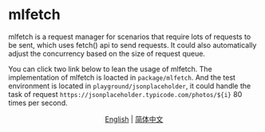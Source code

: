 # mlfetch

mlfetch is a request manager for scenarios that require lots of requests to be sent, which uses fetch() api to send requests. It could also automatically adjust the concurrency based on the size of request queue.

You can click two link below to lean the usage of mlfetch. The implementation of mlfetch is loacted in `package/mlfetch`. And the test environment is located in `playground/jsonplaceholder`, it could handle the task of request `https://jsonplaceholder.typicode.com/photos/${i}` 80 times per second.

<center><a href="./packages/mlfetch/README.md">English</a> | <a href="./packages/mlfetch/README.zh-CN.md">简体中文</a></<center>
